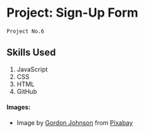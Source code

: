 # Project: Sign-Up Form
`Project No.6`

## Skills Used
1. JavaScript
2. CSS
3. HTML
4. GitHub

#### Images: 

* Image by <a href="https://pixabay.com/users/gdj-1086657/?utm_source=link-attribution&utm_medium=referral&utm_campaign=image&utm_content=4331664">Gordon Johnson</a> from <a href="https://pixabay.com//?utm_source=link-attribution&utm_medium=referral&utm_campaign=image&utm_content=4331664">Pixabay</a>





